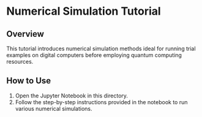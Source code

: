 
# Numerical Simulation Tutorial

## Overview

This tutorial introduces numerical simulation methods ideal for running trial examples on digital computers before employing quantum computing resources.

## How to Use

1. Open the Jupyter Notebook in this directory.
2. Follow the step-by-step instructions provided in the notebook to run various numerical simulations.
